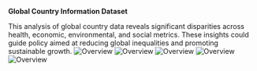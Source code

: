 **Global Country Information Dataset**

This analysis of global country data reveals significant disparities across health, economic, environmental, and social metrics. These insights could guide policy aimed at reducing global inequalities and promoting sustainable growth.
![Overview](https://github.com/NagZXY/Data-Analytics/blob/main/Global%20Country%20Insights%20and%20Analysis_page-0001.jpg)
![Overview](https://github.com/NagZXY/Data-Analytics/blob/main/Global%20Country%20Insights%20and%20Analysis_page-0002.jpg)
![Overview](https://github.com/NagZXY/Data-Analytics/blob/main/Global%20Country%20Insights%20and%20Analysis_page-0003.jpg)
![Overview](https://github.com/NagZXY/Data-Analytics/blob/main/Global%20Country%20Insights%20and%20Analysis_page-0004.jpg)
![Overview](https://github.com/NagZXY/Data-Analytics/blob/main/Global%20Country%20Insights%20and%20Analysis_page-0005.jpg)
